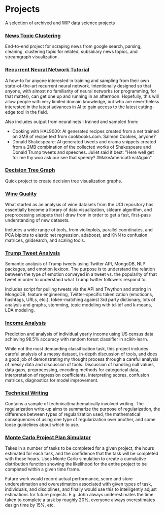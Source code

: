# Projects
A selection of archived and WIP data science projects

### [News Topic Clustering](https://github.com/nickcdryan/Projects/tree/master/article_classification)
End-to-end project for scraping news from google search, parsing, cleaning, clustering topic for related, subsidiary news topics, and streamgraph visualization.

### [Recurrent Neural Network Tutorial](https://github.com/nickcdryan/Projects/tree/master/neural_net_bot)
A how-to for anyone interested in training and sampling from their own state-of-the-art recurrent neural network. Intentionally designed so that anyone, with almost no familiarity of neural networks (or programming, for that matter), can get one up and running in an afternoon. Hopefully, this will allow people with very limited domain knowledge, but who are nevertheless interested in the latest advances in AI to gain access to the latest cutting-edge tool in the field.

Also includes output from neural nets I trained and sampled from:
- Cooking with HAL9000: AI generated recipes created from a net trained on 3MB of recipe text from cookbooks.com. Salmon Cookies, anyone?
- Donald Shakespeare: AI generated tweets and drama snippets created from a 2MB combination of the collected works of Shakespeare and Donald Trump tweets and speeches. Juliet said it best: "Here well get for me thy woo ask our see that speedy? #MakeAmericaGreatAgain"

### [Decision Tree Graph](https://github.com/nickcdryan/Projects/tree/master/decision_tree_resumes)
Quick project to create decision tree visualization graphs.

### [Wine Quality](https://github.com/nickcdryan/Projects/tree/master/wine_quality)
What started as an analysis of wine datasets from the UCI repository has essentially become a library of data visualization, sklearn algorithm, and preprocessing snippets that I draw from in order to get a fast, first-pass understanding of new datasets.

Includes a wide range of tools, from violinplots, parallel coordinates, and PCA biplots to elastic net regression, adaboost, and KNN to confusion matrices, gridsearch, and scaling tools.

### [Trump Tweet Analysis](https://github.com/nickcdryan/Projects/tree/master/trump_analysis)
Semantic analysis of Trump tweets using Twitter API, MongoDB, NLP packages, and emotion lexicon. The purpose is to understand the relation between the type of emotion conveyed in a tweet vs. the popularity of that tweet in order to understand what Trump twitter followers respond to.

Includes script for pulling tweets via the API and Twython and storing in MongoDB, feature engineering, Twitter-specific tokenization (emoticons, hashtags, URLs, etc.), token-matching against 3rd party dictionary, lots of analysis and graphs, stemming, topic modeling with td-idf and k-means, LDA modeling.

### [Income Analysis](https://github.com/nickcdryan/Projects/tree/master/income_analysis_project)
Prediction and analysis of individual yearly income using US census data achieving 98.5% accuracy with random forest classifier in scikit-learn.

While not the most demanding classification task, this project includes careful analysis of a messy dataset, in-depth discussion of tools, and does a good job of demonstrating my thought process through a careful analysis of messy data and discussion of tools. Discussion of handling null values, data gaps, preprocessing, encoding methods for categorical data, interpretation of regression coefficients, interpreting scores, confusion matrices, diagnostics for model improvement.

### [Technical Writing](https://github.com/nickcdryan/Projects/tree/master/technical_writing)
Contains a sample of technical/mathematically involved writing. The regularization write-up aims to summarize the purpose of regularization, the difference between types of regularization used, the mathematical consequences of using one type of regularization over another, and some loose guidelines about which to use.

### [Monte Carlo Project Plan Simulator](https://github.com/nickcdryan/MonteCarlo_Estimate)
Takes in a number of tasks to be completed for a given project, the hours estimated for each task, and the confidence that the task will be completed with those hours. Uses Monte Carlo simulation to create a cumulative distribution function showing the likelihood for the entire project to be completed within a given time frame.

Future work would record actual performance, score and store underestimation and overestimation associated with given types of task, individuals, and disciplines, and finally would use this to intelligently adjust estimations for future projects. E.g. John always underestimates the time taken to complete a task by roughly 20%, everyone always overestimates design time by 15%, etc.
